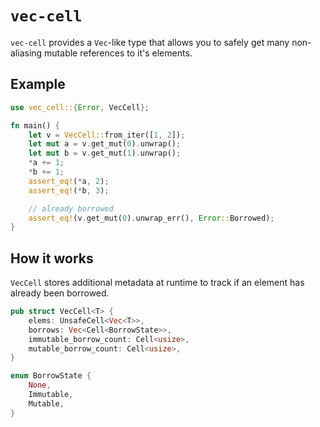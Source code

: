 # `vec-cell`
`vec-cell` provides a `Vec`-like type that allows you to safely get many non-aliasing mutable references to it's elements.

## Example
```rs
use vec_cell::{Error, VecCell};

fn main() {
    let v = VecCell::from_iter([1, 2]);
    let mut a = v.get_mut(0).unwrap();
    let mut b = v.get_mut(1).unwrap();
    *a += 1;
    *b += 1;
    assert_eq!(*a, 2);
    assert_eq!(*b, 3);

    // already borrowed
    assert_eq!(v.get_mut(0).unwrap_err(), Error::Borrowed);
}
```

## How it works
`VecCell` stores additional metadata at runtime to track if an element has already been borrowed.
```rs
pub struct VecCell<T> {
    elems: UnsafeCell<Vec<T>>,
    borrows: Vec<Cell<BorrowState>>,
    immutable_borrow_count: Cell<usize>,
    mutable_borrow_count: Cell<usize>,
}

enum BorrowState {
    None,
    Immutable,
    Mutable,
}
```
